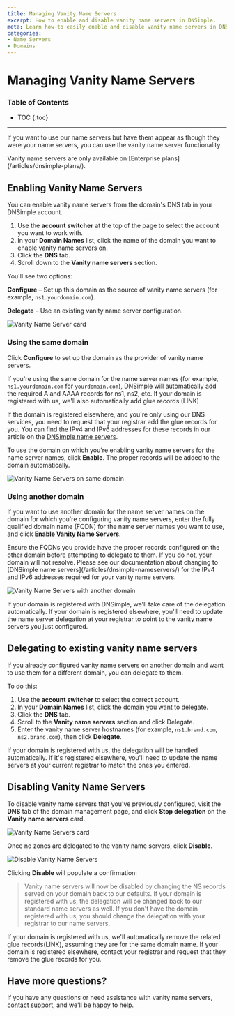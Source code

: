 ```yaml
---
title: Managing Vanity Name Servers
excerpt: How to enable and disable vanity name servers in DNSimple.
meta: Learn how to easily enable and disable vanity name servers in DNSimple to enhance your brand's online presence and improve your domain management experience.
categories:
- Name Servers
- Domains
---
```


# Managing Vanity Name Servers

### Table of Contents

* TOC
{:toc}

---

If you want to use our name servers but have them appear as though they were your name servers, you can use the vanity name server functionality.

<info>
Vanity name servers are only available on [Enterprise plans](/articles/dnsimple-plans/).
</info>

## Enabling Vanity Name Servers

You can enable vanity name servers from the domain's DNS tab in your DNSimple account.

1. Use the **account switcher** at the top of the page to select the account you want to work with.
1. In your **Domain Names** list, click the name of the domain you want to enable vanity name servers on.
1. Click the **DNS** tab.
1. Scroll down to the **Vanity name servers** section.

You'll see two options:

**Configure** – Set up this domain as the source of vanity name servers (for example, `ns1.yourdomain.com`).

**Delegate** – Use an existing vanity name server configuration.

![Vanity Name Server card](/files/vanity-name-servers-card-enable.png)

### Using the same domain

Click **Configure** to set up the domain as the provider of vanity name servers.

If you're using the same domain for the name server names (for example, `ns1.yourdomain.com` for `yourdomain.com`), DNSimple will automatically add the required A and AAAA records for ns1, ns2, etc. If your domain is registered with us, we'll also automatically add glue records (LINK) 

If the domain is registered elsewhere, and you're only using our DNS services, you need to request that your registrar add the glue records for you. You can find the IPv4 and IPv6 addresses for these records in our article on the [DNSimple name servers](/articles/dnsimple-nameservers/).

To use the domain on which you're enabling vanity name servers for the name server names, click **Enable**. The proper records will be added to the domain automatically.

![Vanity Name Servers on same domain](/files/vanity-name-servers-same-domain.png)

### Using another domain

If you want to use another domain for the name server names on the domain for which you're configuring vanity name servers, enter the fully qualified domain name (FQDN) for the name server names you want to use, and click **Enable Vanity Name Servers**.

<warning>
Ensure the FQDNs you provide have the proper records configured on the other domain before attempting to delegate to them. If you do not, your domain will not resolve. Please see our documentation about changing to [DNSimple name servers](/articles/dnsimple-nameservers/) for the IPv4 and IPv6 addresses required for your vanity name servers.
</warning>

![Vanity Name Servers with another domain](/files/vanity-name-servers-other-domain.png)

If your domain is registered with DNSimple, we'll take care of the delegation automatically. If your domain is registered elsewhere, you'll need to update the name server delegation at your registrar to point to the vanity name servers you just configured.

## Delegating to existing vanity name servers

If you already configured vanity name servers on another domain and want to use them for a different domain, you can delegate to them.

To do this:

1. Use the **account switcher** to select the correct account.
1. In your **Domain Names** list, click the domain you want to delegate.
1. Click the **DNS** tab.
1. Scroll to the **Vanity name servers** section and click Delegate.
1. Enter the vanity name server hostnames (for example, `ns1.brand.com`, `ns2.brand.com`), then click **Delegate**. 

If your domain is registered with us, the delegation will be handled automatically. If it's registered elsewhere, you'll need to update the name servers at your current registrar to match the ones you entered.

## Disabling Vanity Name Servers

To disable vanity name servers that you've previously configured, visit the **DNS** tab of the domain management page, and click **Stop delegation** on the **Vanity name servers** card.

![Vanity Name Servers card](/files/vanity-name-servers-card-disable.png)

Once no zones are delegated to the vanity name servers, click **Disable**.

![Disable Vanity Name Servers](/files/vanity-name-servers-disable.png)

Clicking **Disable** will populate a confirmation:

>Vanity name servers will now be disabled by changing the NS records served on your domain back to our defaults. If your domain is registered with us, the delegation will be changed back to our standard name servers as well. If you don't have the domain registered with us, you should change the delegation with your registrar to our name servers.

<note>
If your domain is registered with us, we'll automatically remove the related glue records(LINK), assuming they are for the same domain name. If your domain is registered elsewhere, contact your registrar and request that they remove the glue records for you.
</note>

## Have more questions?

If you have any questions or need assistance with vanity name servers, [contact support](https://dnsimple.com/feedback), and we'll be happy to help.

